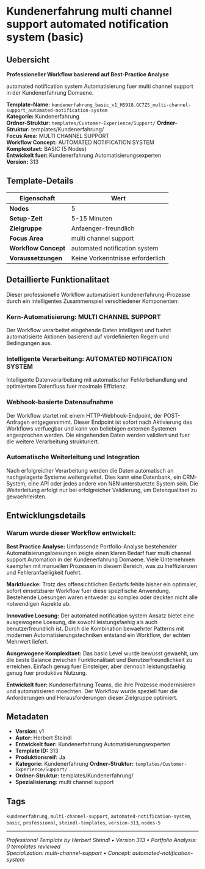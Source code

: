 # Kundenerfahrung multi channel support automated notification system (basic)

## Uebersicht

**Professioneller Workflow basierend auf Best-Practice Analyse**

automated notification system Automatisierung fuer multi channel support in der Kundenerfahrung Domaene.

**Template-Name:** `kundenerfahrung_basic_v1_HS918.GC7ZS_multi-channel-support_automated-notification-system`  
**Kategorie:** Kundenerfahrung  
**Ordner-Struktur:** `templates/Customer-Experience/Support/`
**Ordner-Struktur:** templates/Kundenerfahrung/  
**Focus Area:** MULTI CHANNEL SUPPORT  
**Workflow Concept:** AUTOMATED NOTIFICATION SYSTEM  
**Komplexitaet:** BASIC (5 Nodes)  
**Entwickelt fuer:** Kundenerfahrung Automatisierungsexperten  
**Version:** 313

## Template-Details

| **Eigenschaft** | **Wert** |
|------------------|----------|
| **Nodes** | 5 |
| **Setup-Zeit** | 5-15 Minuten |
| **Zielgruppe** | Anfaenger-freundlich |
| **Focus Area** | multi channel support |
| **Workflow Concept** | automated notification system |
| **Voraussetzungen** | Keine Vorkenntnisse erforderlich |

## Detaillierte Funktionalitaet

Dieser professionelle Workflow automatisiert kundenerfahrung-Prozesse durch ein intelligentes Zusammenspiel verschiedener Komponenten:

### Kern-Automatisierung: MULTI CHANNEL SUPPORT
Der Workflow verarbeitet eingehende Daten intelligent und fuehrt automatisierte Aktionen basierend auf vordefinierten Regeln und Bedingungen aus.

### Intelligente Verarbeitung: AUTOMATED NOTIFICATION SYSTEM
Intelligente Datenverarbeitung mit automatischer Fehlerbehandlung und optimiertem Datenfluss fuer maximale Effizienz.

### Webhook-basierte Datenaufnahme
Der Workflow startet mit einem HTTP-Webhook-Endpoint, der POST-Anfragen entgegennimmt. Dieser Endpoint ist sofort nach Aktivierung des Workflows verfuegbar und kann von beliebigen externen Systemen angesprochen werden. Die eingehenden Daten werden validiert und fuer die weitere Verarbeitung strukturiert.

### Automatische Weiterleitung und Integration
Nach erfolgreicher Verarbeitung werden die Daten automatisch an nachgelagerte Systeme weitergeleitet. Dies kann eine Datenbank, ein CRM-System, eine API oder jedes andere von N8N unterstuetzte System sein. Die Weiterleitung erfolgt nur bei erfolgreicher Validierung, um Datenqualitaet zu gewaehrleisten.





## Entwicklungsdetails

### Warum wurde dieser Workflow entwickelt:

**Best Practice Analyse:** Umfassende Portfolio-Analyse bestehender Automatisierungsloesungen zeigte einen klaren Bedarf fuer multi channel support Automation in der Kundenerfahrung Domaene. Viele Unternehmen kaempfen mit manuellen Prozessen in diesem Bereich, was zu Ineffizienzen und Fehleranfaelligkeit fuehrt.

**Marktluecke:** Trotz des offensichtlichen Bedarfs fehlte bisher ein optimaler, sofort einsetzbarer Workflow fuer diese spezifische Anwendung. Bestehende Loesungen waren entweder zu komplex oder deckten nicht alle notwendigen Aspekte ab.

**Innovative Loesung:** Der automated notification system Ansatz bietet eine ausgewogene Loesung, die sowohl leistungsfaehig als auch benutzerfreundlich ist. Durch die Kombination bewaehrter Patterns mit modernen Automatisierungstechniken entstand ein Workflow, der echten Mehrwert liefert.

**Ausgewogene Komplexitaet:** Das basic Level wurde bewusst gewaehlt, um die beste Balance zwischen Funktionalitaet und Benutzerfreundlichkeit zu erreichen. Einfach genug fuer Einsteiger, aber dennoch leistungsfaehig genug fuer produktive Nutzung.

**Entwickelt fuer:** Kundenerfahrung Teams, die ihre Prozesse modernisieren und automatisieren moechten. Der Workflow wurde speziell fuer die Anforderungen und Herausforderungen dieser Zielgruppe optimiert.

## Metadaten

- **Version:** v1
- **Autor:** Herbert Steindl
- **Entwickelt fuer:** Kundenerfahrung Automatisierungsexperten
- **Template ID:** 313
- **Produktionsreif:** Ja
- **Kategorie:** Kundenerfahrung
**Ordner-Struktur:** `templates/Customer-Experience/Support/`
- **Ordner-Struktur:** templates/Kundenerfahrung/
- **Spezialisierung:** multi channel support

## Tags

`kundenerfahrung`, `multi-channel-support`, `automated-notification-system`, `basic`, `professional`, `steindl-templates`, `version-313`, `nodes-5`

---

*Professional Template by Herbert Steindl • Version 313 • Portfolio Analysis: 0 templates reviewed*  
*Specialization: multi-channel-support • Concept: automated-notification-system*